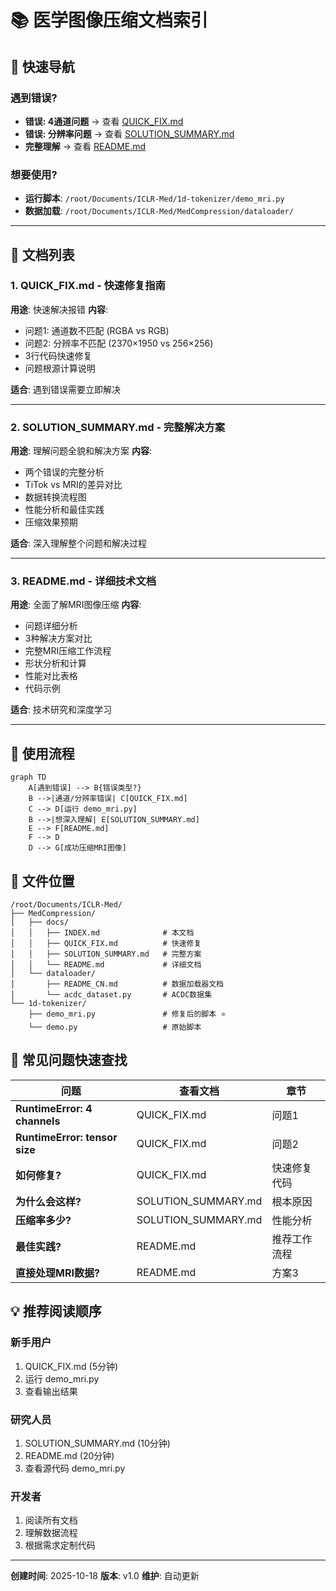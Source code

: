 # 📚 医学图像压缩文档索引

## 🎯 快速导航

### 遇到错误?
- **错误: 4通道问题** → 查看 [QUICK_FIX.md](QUICK_FIX.md)
- **错误: 分辨率问题** → 查看 [SOLUTION_SUMMARY.md](SOLUTION_SUMMARY.md)
- **完整理解** → 查看 [README.md](README.md)

### 想要使用?
- **运行脚本**: `/root/Documents/ICLR-Med/1d-tokenizer/demo_mri.py`
- **数据加载**: `/root/Documents/ICLR-Med/MedCompression/dataloader/`

---

## 📖 文档列表

### 1. QUICK_FIX.md - 快速修复指南
**用途**: 快速解决报错
**内容**:
- 问题1: 通道数不匹配 (RGBA vs RGB)
- 问题2: 分辨率不匹配 (2370×1950 vs 256×256)
- 3行代码快速修复
- 问题根源计算说明

**适合**: 遇到错误需要立即解决

---

### 2. SOLUTION_SUMMARY.md - 完整解决方案
**用途**: 理解问题全貌和解决方案
**内容**:
- 两个错误的完整分析
- TiTok vs MRI的差异对比
- 数据转换流程图
- 性能分析和最佳实践
- 压缩效果预期

**适合**: 深入理解整个问题和解决过程

---

### 3. README.md - 详细技术文档
**用途**: 全面了解MRI图像压缩
**内容**:
- 问题详细分析
- 3种解决方案对比
- 完整MRI压缩工作流程
- 形状分析和计算
- 性能对比表格
- 代码示例

**适合**: 技术研究和深度学习

---

## 🚀 使用流程

```mermaid
graph TD
    A[遇到错误] --> B{错误类型?}
    B -->|通道/分辨率错误| C[QUICK_FIX.md]
    C --> D[运行 demo_mri.py]
    B -->|想深入理解| E[SOLUTION_SUMMARY.md]
    E --> F[README.md]
    F --> D
    D --> G[成功压缩MRI图像]
```

## 📂 文件位置

```
/root/Documents/ICLR-Med/
├── MedCompression/
│   ├── docs/
│   │   ├── INDEX.md              # 本文档
│   │   ├── QUICK_FIX.md          # 快速修复
│   │   ├── SOLUTION_SUMMARY.md   # 完整方案
│   │   └── README.md             # 详细文档
│   └── dataloader/
│       ├── README_CN.md          # 数据加载器文档
│       └── acdc_dataset.py       # ACDC数据集
└── 1d-tokenizer/
    ├── demo_mri.py               # 修复后的脚本 ⭐
    └── demo.py                   # 原始脚本
```

## 🎯 常见问题快速查找

| 问题 | 查看文档 | 章节 |
|------|----------|------|
| **RuntimeError: 4 channels** | QUICK_FIX.md | 问题1 |
| **RuntimeError: tensor size** | QUICK_FIX.md | 问题2 |
| **如何修复?** | QUICK_FIX.md | 快速修复代码 |
| **为什么会这样?** | SOLUTION_SUMMARY.md | 根本原因 |
| **压缩率多少?** | SOLUTION_SUMMARY.md | 性能分析 |
| **最佳实践?** | README.md | 推荐工作流程 |
| **直接处理MRI数据?** | README.md | 方案3 |

## 💡 推荐阅读顺序

### 新手用户
1. QUICK_FIX.md (5分钟)
2. 运行 demo_mri.py
3. 查看输出结果

### 研究人员
1. SOLUTION_SUMMARY.md (10分钟)
2. README.md (20分钟)
3. 查看源代码 demo_mri.py

### 开发者
1. 阅读所有文档
2. 理解数据流程
3. 根据需求定制代码

---

**创建时间**: 2025-10-18
**版本**: v1.0
**维护**: 自动更新
